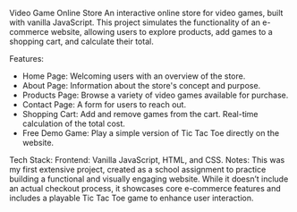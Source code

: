 Video Game Online Store
An interactive online store for video games, built with vanilla JavaScript. 
This project simulates the functionality of an e-commerce website, allowing users to explore products, add games to a shopping cart, and calculate their total.

Features:
- Home Page: Welcoming users with an overview of the store.
- About Page: Information about the store's concept and purpose.
- Products Page: Browse a variety of video games available for purchase.
- Contact Page: A form for users to reach out.
- Shopping Cart:
      Add and remove games from the cart.
      Real-time calculation of the total cost.
- Free Demo Game: Play a simple version of Tic Tac Toe directly on the website.
  
Tech Stack:
Frontend: Vanilla JavaScript, HTML, and CSS.
Notes:
This was my first extensive project, created as a school assignment to practice building a functional and visually engaging website. 
While it doesn’t include an actual checkout process, it showcases core e-commerce features and includes a playable Tic Tac Toe game to enhance user interaction.
